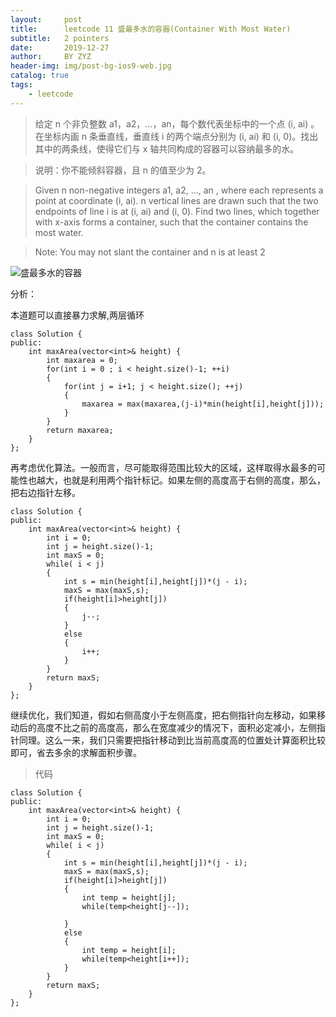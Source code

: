 ```yaml
---
layout:     post
title:      leetcode 11 盛最多水的容器(Container With Most Water)
subtitle:   2 pointers
date:       2019-12-27
author:     BY ZYZ
header-img: img/post-bg-ios9-web.jpg
catalog: true
tags:
    - leetcode
---
```

> 给定 n 个非负整数 a1，a2，...，an，每个数代表坐标中的一个点 (i, ai) 。在坐标内画 n 条垂直线，垂直线 i 的两个端点分别为 (i, ai) 和 (i, 0)。找出其中的两条线，使得它们与 x 轴共同构成的容器可以容纳最多的水。

>说明：你不能倾斜容器，且 n 的值至少为 2。

> Given n non-negative integers a1, a2, ..., an , where each represents a point at coordinate (i, ai). n vertical lines are drawn such that the two endpoints of line i is at (i, ai) and (i, 0). Find two lines, which together with x-axis forms a container, such that the container contains the most water.

> Note: You may not slant the container and n is at least 2

![盛最多水的容器](https://s3-lc-upload.s3.amazonaws.com/uploads/2018/07/17/question_11.jpg)

分析：

本道题可以直接暴力求解,两层循环

```
class Solution {
public:
    int maxArea(vector<int>& height) {
        int maxarea = 0;
        for(int i = 0 ; i < height.size()-1; ++i)
        {
            for(int j = i+1; j < height.size(); ++j)
            {
                maxarea = max(maxarea,(j-i)*min(height[i],height[j]));
            }
        }
        return maxarea;
    }
};
```

再考虑优化算法。一般而言，尽可能取得范围比较大的区域，这样取得水最多的可能性也越大，也就是利用两个指针标记。如果左侧的高度高于右侧的高度，那么，把右边指针左移。

```
class Solution {
public:
    int maxArea(vector<int>& height) {
        int i = 0;
        int j = height.size()-1;
        int maxS = 0;
        while( i < j)
        {
            int s = min(height[i],height[j])*(j - i);
            maxS = max(maxS,s);
            if(height[i]>height[j])
            {
                j--;
            }
            else
            {
                i++;
            }
        }
        return maxS;
    }
};
```

继续优化，我们知道，假如右侧高度小于左侧高度，把右侧指针向左移动，如果移动后的高度不比之前的高度高，那么在宽度减少的情况下，面积必定减小，左侧指针同理。这么一来，我们只需要把指针移动到比当前高度高的位置处计算面积比较即可，省去多余的求解面积步骤。
>代码

```
class Solution {
public:
    int maxArea(vector<int>& height) {
        int i = 0;
        int j = height.size()-1;
        int maxS = 0;
        while( i < j)
        {
            int s = min(height[i],height[j])*(j - i);
            maxS = max(maxS,s);
            if(height[i]>height[j])
            {
                int temp = height[j];
                while(temp<height[j--]);
                
            }
            else
            {
                int temp = height[i];
                while(temp<height[i++]);    
            }
        }
        return maxS;
    }
};
```

